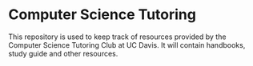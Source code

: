 # Computer Science Tutoring

This repository is used to keep track of resources provided by the Computer Science Tutoring Club at UC Davis. It will contain handbooks, study guide and other resources.
